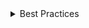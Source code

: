 <details>
<summary>
 Best Practices
</summary>

### Do

- Use Text whenever you need to display stylized text
- Use Text to display read-only text
- Use the `as` prop to give the text a semantic meaning. By default, the Text component will result in a `span` element.

</details>
